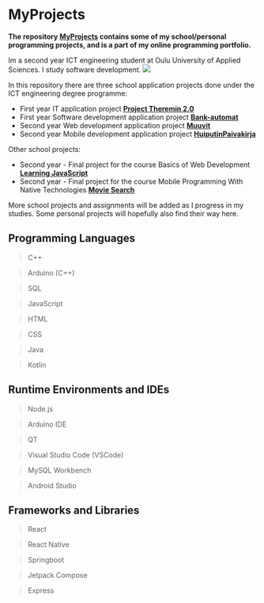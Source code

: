 # MyProjects

**The repository [MyProjects](https://github.com/JuhoHackspace/MyProjects.git) contains some of my school/personal programming projects, and is a part of my online programming portfolio.**

Im a second year ICT engineering student at Oulu University of Applied Sciences. I study software development.
<img src = "https://oamk.fi/wp-content/uploads/2019/05/Toimistokayttoon_Suomeksi-02.png">

In this repository there are three school application projects done under the ICT engineering degree programme:
+ First year IT application project [**Project Theremin 2.0**](https://github.com/JuhoHackspace/MyProjects/tree/main/2023-Q2-Projekti%20Theremin%202.0)
+ First year Software development application project [**Bank-automat**](https://github.com/JuhoHackspace/MyProjects/tree/main/2023-Q4-ATM-pankkiautomaatti)
+ Second year Web development application project [**Muuvit**](https://github.com/JuhoHackspace/MyProjects/tree/main/2024-Q2-Muuvit)
+ Second year Mobile development application project [**HuiputinPaivakirja**](https://github.com/JuhoHackspace/MyProjects/tree/main/2025-Q4-HuiputinPaivakirja)

Other school projects:
+ Second year - Final project for the course Basics of Web Development [**Learning JavaScript**](https://github.com/JuhoHackspace/MyProjects/tree/main/Final-Project-Basics-of-Web-Development)
+ Second year - Final project for the course Mobile Programming With Native Technologies [**Movie Search**](https://github.com/JuhoHackspace/MyProjects/tree/main/Final-Project-Mobile-Programming-With-Native-Technologies)

More school projects and assignments will be added as I progress in my studies. Some personal projects will hopefully also find their way here.

## Programming Languages
> C++

> Arduino (C++)

> SQL

> JavaScript

> HTML

> CSS

> Java

> Kotlin

## Runtime Environments and IDEs
> Node.js

> Arduino IDE

> QT

> Visual Studio Code (VSCode)

> MySQL Workbench

> Android Studio

## Frameworks and Libraries
> React

> React Native 

> Springboot

> Jetpack Compose

> Express
